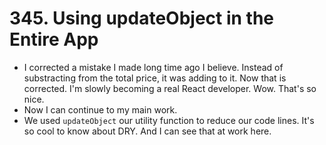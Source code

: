 # 345. Using updateObject in the Entire App
- I corrected a mistake I made long time ago I believe. Instead of substracting from the total price, it was adding to it. Now that is corrected. I'm slowly becoming a real React developer. Wow. That's so nice.
- Now I can continue to my main work. 
- We used `updateObject` our utility function to reduce our code lines. It's so cool to know about DRY. And I can see that at work here. 